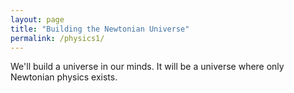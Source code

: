 ```yaml
---
layout: page
title: "Building the Newtonian Universe"
permalink: /physics1/
---
```


We'll build a universe in our minds. It will be a universe where only Newtonian physics exists.
